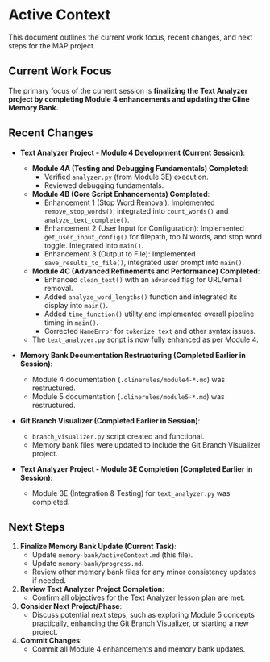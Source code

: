 # Active Context

This document outlines the current work focus, recent changes, and next steps for the MAP project.

## Current Work Focus

The primary focus of the current session is **finalizing the Text Analyzer project by completing Module 4 enhancements and updating the Cline Memory Bank.**

## Recent Changes

*   **Text Analyzer Project - Module 4 Development (Current Session)**:
    *   **Module 4A (Testing and Debugging Fundamentals) Completed**:
        *   Verified `analyzer.py` (from Module 3E) execution.
        *   Reviewed debugging fundamentals.
    *   **Module 4B (Core Script Enhancements) Completed**:
        *   Enhancement 1 (Stop Word Removal): Implemented `remove_stop_words()`, integrated into `count_words()` and `analyze_text_complete()`.
        *   Enhancement 2 (User Input for Configuration): Implemented `get_user_input_config()` for filepath, top N words, and stop word toggle. Integrated into `main()`.
        *   Enhancement 3 (Output to File): Implemented `save_results_to_file()`, integrated user prompt into `main()`.
    *   **Module 4C (Advanced Refinements and Performance) Completed**:
        *   Enhanced `clean_text()` with an `advanced` flag for URL/email removal.
        *   Added `analyze_word_lengths()` function and integrated its display into `main()`.
        *   Added `time_function()` utility and implemented overall pipeline timing in `main()`.
        *   Corrected `NameError` for `tokenize_text` and other syntax issues.
    *   The `text_analyzer.py` script is now fully enhanced as per Module 4.

*   **Memory Bank Documentation Restructuring (Completed Earlier in Session)**:
    *   Module 4 documentation (`.clinerules/module4-*.md`) was restructured.
    *   Module 5 documentation (`.clinerules/module5-*.md`) was restructured.

*   **Git Branch Visualizer (Completed Earlier in Session)**:
    *   `branch_visualizer.py` script created and functional.
    *   Memory bank files were updated to include the Git Branch Visualizer project.

*   **Text Analyzer Project - Module 3E Completion (Completed Earlier in Session)**:
    *   Module 3E (Integration & Testing) for `text_analyzer.py` was completed.

## Next Steps

1.  **Finalize Memory Bank Update (Current Task)**:
    *   Update `memory-bank/activeContext.md` (this file).
    *   Update `memory-bank/progress.md`.
    *   Review other memory bank files for any minor consistency updates if needed.
2.  **Review Text Analyzer Project Completion**:
    *   Confirm all objectives for the Text Analyzer lesson plan are met.
3.  **Consider Next Project/Phase**:
    *   Discuss potential next steps, such as exploring Module 5 concepts practically, enhancing the Git Branch Visualizer, or starting a new project.
4.  **Commit Changes**:
    *   Commit all Module 4 enhancements and memory bank updates.

